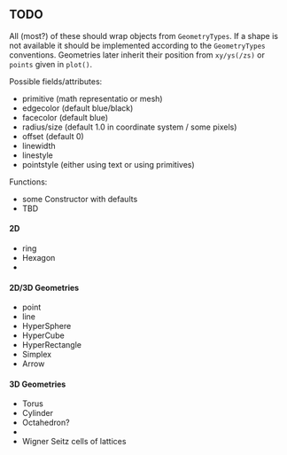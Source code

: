 ## TODO

All (most?) of these should wrap objects from `GeometryTypes`. If a shape is not available it should be implemented according to the `GeometryTypes` conventions. Geometries later inherit their position from `xy/ys(/zs)` or `points` given in `plot()`.

Possible fields/attributes:
* primitive (math representatio or mesh)
* edgecolor (default blue/black)
* facecolor (default blue)
* radius/size (default 1.0 in coordinate system / some pixels)
* offset (default 0)
* linewidth
* linestyle
* pointstyle (either using text or using primitives)

Functions:
* some Constructor with defaults
* TBD

#### 2D

* ring
* Hexagon
*

#### 2D/3D Geometries

* point
* line
* HyperSphere
* HyperCube
* HyperRectangle
* Simplex
* Arrow


#### 3D Geometries

* Torus
* Cylinder
* Octahedron?
*
* Wigner Seitz cells of lattices
